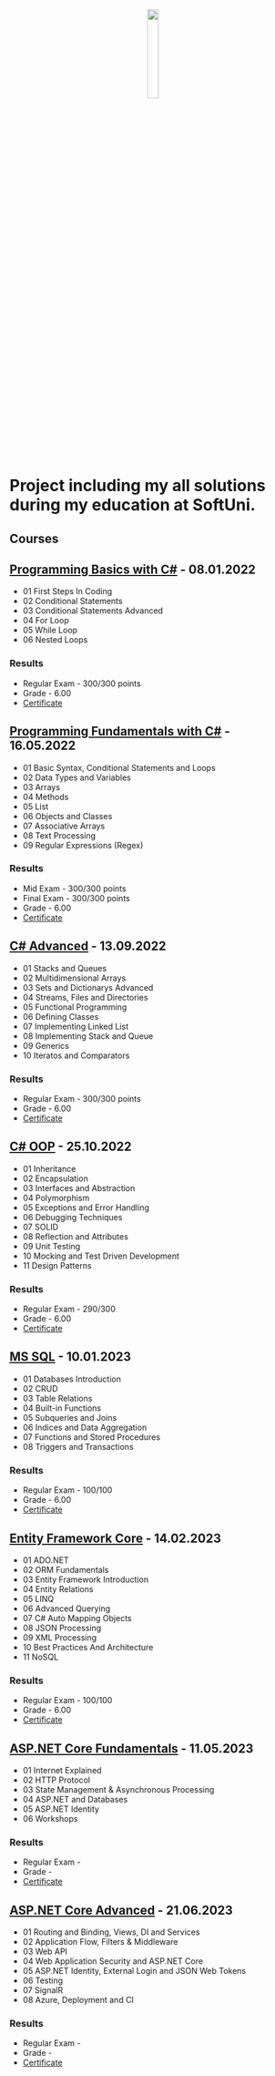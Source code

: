 <div align = "center">
  <a href = "https://softuni.bg/" target="_blank" >
    <img src="https://cdn.discordapp.com/attachments/837093180783722536/1029298088076120155/800px-Logo_Software_University_SoftUni_-_blue.png" width="20%">
  </a>
</div>

# Project including my all solutions during my education at SoftUni.

## Courses
## [Programming Basics with C#](https://softuni.bg/trainings/3620/programming-basics-with-csharp-january-2022) - 08.01.2022
- 01 First Steps In Coding
- 02 Conditional Statements
- 03 Conditional Statements Advanced
- 04 For Loop
- 05 While Loop
- 06 Nested Loops

### Results

- Regular Exam - 300/300 points
- Grade - 6.00
- [Certificate](https://softuni.bg/certificates/certificates/converttoimage/124890?code=88cdd95e)

## [Programming Fundamentals with C#](https://softuni.bg/trainings/3729/programming-fundamentals-with-csharp-may-2022) - 16.05.2022  
- 01 Basic Syntax, Conditional Statements and Loops
- 02 Data Types and Variables
- 03 Arrays
- 04 Methods
- 05 List
- 06 Objects and Classes
- 07 Associative Arrays
- 08 Text Processing
- 09 Regular Expressions (Regex)

### Results

- Mid Exam - 300/300 points
- Final Exam - 300/300 points
- Grade - 6.00
- [Certificate](https://softuni.bg/certificates/certificates/converttoimage/139379?code=b1bc1be8)

## [C# Advanced](https://softuni.bg/trainings/3842/csharp-advanced-september-2022) - 13.09.2022
- 01 Stacks and Queues
- 02 Multidimensional Arrays
- 03 Sets and Dictionarys Advanced
- 04 Streams, Files and Directories
- 05 Functional Programming
- 06 Defining Classes
- 07 Implementing Linked List
- 08 Implementing Stack and Queue
- 09 Generics
- 10 Iteratos and Comparators

### Results

- Regular Exam - 300/300 points
- Grade - 6.00
- [Certificate](https://softuni.bg/certificates/certificates/converttoimage/144009?code=585e638c)

## [C# OOP](https://softuni.bg/trainings/3843/csharp-oop-october-2022) - 25.10.2022
- 01 Inheritance
- 02 Encapsulation
- 03 Interfaces and Abstraction
- 04 Polymorphism
- 05 Exceptions and Error Handling
- 06 Debugging Techniques
- 07 SOLID
- 08 Reflection and Attributes
- 09 Unit Testing
- 10 Mocking and Test Driven Development
- 11 Design Patterns

### Results

- Regular Exam - 290/300
- Grade - 6.00
- [Certificate](https://softuni.bg/certificates/certificates/converttoimage/150766?code=86bd1897)

## [MS SQL](https://softuni.bg/trainings/3965/ms-sql-january-2023) - 10.01.2023
- 01 Databases Introduction
- 02 CRUD
- 03 Table Relations
- 04 Built-in Functions
- 05 Subqueries and Joins
- 06 Indices and Data Aggregation
- 07 Functions and Stored Procedures
- 08 Triggers and Transactions

### Results

- Regular Exam - 100/100
- Grade - 6.00
- [Certificate](https://softuni.bg/certificates/certificates/converttoimage/124890?code=88cdd95e)

## [Entity Framework Core](https://softuni.bg/trainings/3966/entity-framework-core-february-2023) - 14.02.2023
- 01 ADO.NET
- 02 ORM Fundamentals
- 03 Entity Framework Introduction
- 04 Entity Relations
- 05 LINQ
- 06 Advanced Querying
- 07 C# Auto Mapping Objects
- 08 JSON Processing
- 09 XML Processing
- 10 Best Practices And Architecture
- 11 NoSQL

### Results

- Regular Exam - 100/100
- Grade - 6.00
- [Certificate](https://softuni.bg/certificates/certificates/converttoimage/164912?code=dc39034e)


## [ASP.NET Core Fundamentals](https://softuni.bg/trainings/4105/asp-net-fundamentals-may-2023) - 11.05.2023
- 01 Internet Explained
- 02 HTTP Protocol
- 03 State Management & Asynchronous Processing
- 04 ASP.NET and Databases
- 05 ASP.NET Identity
- 06 Workshops

### Results

- Regular Exam - 
- Grade - 
- [Certificate]()

## [ASP.NET Core Advanced](https://softuni.bg/trainings/4107/asp-net-advanced-june-2023) - 21.06.2023
- 01 Routing and Binding, Views, DI and Services
- 02 Application Flow, Filters & Middleware
- 03 Web API
- 04 Web Application Security and ASP.NET Core
- 05 ASP.NET Identity, External Login and JSON Web Tokens
- 06 Testing
- 07 SignalR
- 08 Azure, Deployment and CI

### Results

- Regular Exam - 
- Grade - 
- [Certificate]()
